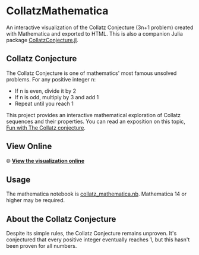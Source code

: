 # CollatzMathematica

An interactive visualization of the Collatz Conjecture (3n+1 problem) created with Mathematica and exported to HTML. This is also a companion Julia package [CollatzConjecture.jl](https://geekymode.github.io/CollatzConjecture.jl/dev/). 

## Collatz Conjecture

The Collatz Conjecture is one of mathematics' most famous unsolved problems. For any positive integer n:
- If n is even, divide it by 2
- If n is odd, multiply by 3 and add 1
- Repeat until you reach 1

This project provides an interactive mathematical exploration of Collatz sequences and their properties. You can read an exposition on this topic, [Fun with The Collatz conjecture](https://geekymode.github.io/CollatzBlog/).

## View Online

🌐 **[View the visualization online](https://geekymode.github.io/CollatzMathematica/collatz_mathematica.html)**


## Usage

The mathematica notebook is [collatz_mathematica.nb](https://github.com/geekymode/CollatzMathematica/blob/main/collatz_mathematica.nb). Mathematica 14 or higher may be required.

## About the Collatz Conjecture

Despite its simple rules, the Collatz Conjecture remains unproven. It's conjectured that every positive integer eventually reaches 1, but this hasn't been proven for all numbers.

